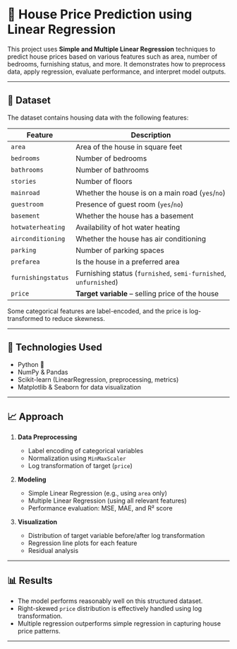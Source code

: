 # 🏡 House Price Prediction using Linear Regression

This project uses **Simple and Multiple Linear Regression** techniques to predict house prices based on various features such as area, number of bedrooms, furnishing status, and more. It demonstrates how to preprocess data, apply regression, evaluate performance, and interpret model outputs.

---

## 📁 Dataset

The dataset contains housing data with the following features:

| Feature               | Description                                           |
|-----------------------|-------------------------------------------------------|
| `area`                | Area of the house in square feet                      |
| `bedrooms`            | Number of bedrooms                                    |
| `bathrooms`           | Number of bathrooms                                   |
| `stories`             | Number of floors                                      |
| `mainroad`            | Whether the house is on a main road (`yes`/`no`)      |
| `guestroom`           | Presence of guest room (`yes`/`no`)                   |
| `basement`            | Whether the house has a basement                      |
| `hotwaterheating`     | Availability of hot water heating                     |
| `airconditioning`     | Whether the house has air conditioning                |
| `parking`             | Number of parking spaces                              |
| `prefarea`            | Is the house in a preferred area                      |
| `furnishingstatus`    | Furnishing status (`furnished`, `semi-furnished`, `unfurnished`) |
| `price`               | **Target variable** – selling price of the house      |

Some categorical features are label-encoded, and the price is log-transformed to reduce skewness.

---

## 🔧 Technologies Used

- Python 🐍
- NumPy & Pandas
- Scikit-learn (LinearRegression, preprocessing, metrics)
- Matplotlib & Seaborn for data visualization

---

## 📈 Approach

1. **Data Preprocessing**
   - Label encoding of categorical variables
   - Normalization using `MinMaxScaler`
   - Log transformation of target (`price`)

2. **Modeling**
   - Simple Linear Regression (e.g., using `area` only)
   - Multiple Linear Regression (using all relevant features)
   - Performance evaluation: MSE, MAE, and R² score

3. **Visualization**
   - Distribution of target variable before/after log transformation
   - Regression line plots for each feature
   - Residual analysis

---

## 📊 Results

- The model performs reasonably well on this structured dataset.
- Right-skewed `price` distribution is effectively handled using log transformation.
- Multiple regression outperforms simple regression in capturing house price patterns.

---

